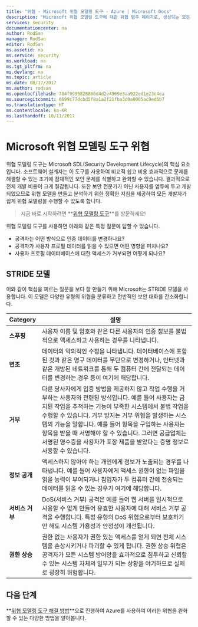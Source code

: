 ```yaml
---
title: "위협 - Microsoft 위협 모델링 도구 - Azure | Microsoft Docs"
description: "Microsoft 위협 모델링 도구에 대한 위협 범주 페이지로, 생성되는 모든 노출 위협에 대한 범주를 포함합니다."
services: security
documentationcenter: na
author: RodSan
manager: RodSan
editor: RodSan
ms.assetid: na
ms.service: security
ms.workload: na
ms.tgt_pltfrm: na
ms.devlang: na
ms.topic: article
ms.date: 08/17/2017
ms.author: rodsan
ms.openlocfilehash: 704f9995828866d4d2e4969e3aa922ed1e23c4ea
ms.sourcegitcommit: 6699c77dcbd5f8a1a2f21fba3d0a0005ac9ed6b7
ms.translationtype: HT
ms.contentlocale: ko-KR
ms.lasthandoff: 10/11/2017
---
```

# <a name="microsoft-threat-modeling-tool-threats"></a>Microsoft 위협 모델링 도구 위협

위협 모델링 도구는 Microsoft SDL(Security Development Lifecycle)의 핵심 요소입니다. 소프트웨어 설계자는 이 도구를 사용하여 비교적 쉽고 비용 효과적으로 문제를 해결할 수 있는 조기에 잠재적인 보안 문제를 식별하고 완화할 수 있습니다. 결과적으로 전체 개발 비용이 크게 절감됩니다. 또한 보안 전문가가 아닌 사용자를 염두에 두고 개발되었으므로 위협 모델을 만들고 분석하기 위한 정확한 지침을 제공하여 모든 개발자가 쉽게 위협 모델링을 수행할 수 있도록 합니다.

> 지금 바로 시작하려면 **[위협 모델링 도구](./azure-security-threat-modeling-tool.md)**를 방문하세요!

위협 모델링 도구를 사용하면 아래와 같은 특정 질문에 답할 수 있습니다.

* 공격자는 어떤 방식으로 인증 데이터를 변경하나요?
* 공격자가 사용자 프로필 데이터를 읽을 수 있으면 어떤 영향을 미치나요?
* 사용자 프로필 데이터베이스에 대한 액세스가 거부되면 어떻게 되나요?

## <a name="stride-model"></a>STRIDE 모델

이와 같이 핵심을 찌르는 질문을 보다 잘 만들기 위해 Microsoft는 STRIDE 모델을 사용합니다. 이 모델은 다양한 유형의 위협을 분류하고 전반적인 보안 대화를 간소화합니다.

| Category | 설명 |
| -------- | ----------- |
| **스푸핑** | 사용자 이름 및 암호와 같은 다른 사용자의 인증 정보를 불법적으로 액세스하고 사용하는 경우를 나타냅니다. |
| **변조** | 데이터의 악의적인 수정을 나타냅니다. 데이터베이스에 포함된 것과 같은 영구 데이터를 무단으로 변경하거나, 인터넷과 같은 개방된 네트워크를 통해 두 컴퓨터 간에 전달되는 데이터를 변경하는 경우 등이 여기에 해당합니다. |
| **거부** | 다른 당사자에게 입증 방법을 제공하지 않고 작업 수행을 거부하는 사용자와 관련된 방식입니다. 예를 들어 사용자는 금지된 작업을 추적하는 기능이 부족한 시스템에서 불법 작업을 수행할 수 있습니다. 거부 방지는 거부 위협을 발생하는 시스템의 기능을 말합니다. 예를 들어 항목을 구입하는 사용자는 항목을 받을 때 서명해야 할 수 있습니다. 그러면 공급업체는 서명된 영수증을 사용자가 포장 제품을 받았다는 증명 정보로 사용할 수 있습니다. |
| **정보 공개** | 액세스하지 않아야 하는 개인에게 정보가 노출되는 경우를 나타냅니다. 예를 들어 사용자에게 액세스 권한이 없는 파일을 읽을 능력이 부여되거나 침입자가 두 컴퓨터 간에 전송되는 데이터를 읽을 수 있는 경우가 여기에 해당합니다. |
| **서비스 거부** | DoS(서비스 거부) 공격은 예를 들어 웹 서버를 일시적으로 사용할 수 없게 만들어 유효한 사용자에 대해 서비스 거부 공격을 수행합니다. 특정 유형의 DoS 위협으로부터 보호하기만 해도 시스템 가용성과 안정성이 개선됩니다. |
| **권한 상승** | 권한 없는 사용자가 권한 있는 액세스를 얻게 되면 전체 시스템을 손상시키거나 파괴할 수 있게 됩니다. 권한 상승 위협은 공격자가 모든 시스템 방어망을 효과적으로 침투하고 신뢰할 수 있는 시스템 자체의 일부가 되는 상황을 야기하므로 실제로 굉장히 위험합니다. |

## <a name="next-steps"></a>다음 단계

**[위협 모델링 도구 해결 방법](./azure-security-threat-modeling-tool-mitigations.md)**으로 진행하여 Azure를 사용하여 이러한 위협을 완화할 수 있는 다양한 방법을 알아봅니다.